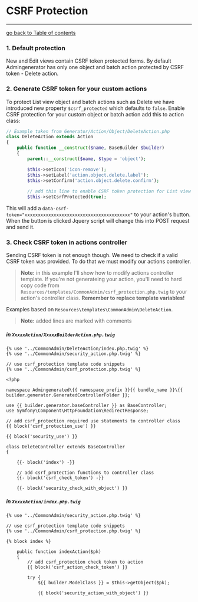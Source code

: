 # CSRF Protection
---------------------------------------

[go back to Table of contents][back-to-index]

[back-to-index]: https://github.com/symfony2admingenerator/AdmingeneratorGeneratorBundle/blob/master/Resources/doc/documentation.md#9-security

### 1. Default protection

New and Edit views contain CSRF token protected forms. By default Admingenerator has only one object and batch action protected by CSRF token - Delete action. 

### 2. Generate CSRF token for your custom actions

To protect List view object and batch actions such as Delete we have introduced new property `$csrf_protected` which defaults to `false`. Enable CSRF protection for your custom object or batch action add this to action class:

```php
// Example taken from Generator/Action/Object/DeleteAction.php
class DeleteAction extends Action
{
    public function __construct($name, BaseBuilder $builder)
    {
        parent::__construct($name, $type = 'object');

        $this->setIcon('icon-remove');
        $this->setLabel('action.object.delete.label');
        $this->setConfirm('action.object.delete.confirm');
        
        // add this line to enable CSRF token protection for List view
        $this->setCsrfProtected(true);
```

This will add a `data-csrf-token="xxxxxxxxxxxxxxxxxxxxxxxxxxxxxxxxxxxxxxxx"` to your action's button. When the button is clicked Jquery script will change this into POST request and send it.

### 3. Check CSRF token in actions controller

Sending CSRF token is not enough though. We need to check if a valid CSRF token was provided. To do that we must modify our actions controller.

> **Note:** in this example I'll show how to modify actions controller template. If you're not generateing your action, you'll need to hard copy code from `Resources/templates/CommonAdmin/csrf_protection.php.twig` to your action's controller class. **Remember to replace template variables!**

Examples based on `Resources\templates\CommonAdmin\DeleteAction`.

> **Note:** added lines are marked with comments

##### in `XxxxxAction/XxxxxBuilderAction.php.twig`

```html+django
{% use '../CommonAdmin/DeleteAction/index.php.twig' %}
{% use '../CommonAdmin/security_action.php.twig' %}

// use csrf_protection template code snippets
{% use '../CommonAdmin/csrf_protection.php.twig' %}

<?php

namespace Admingenerated\{{ namespace_prefix }}{{ bundle_name }}\{{ builder.generator.GeneratedControllerFolder }};

use {{ builder.generator.baseController }} as BaseController;
use Symfony\Component\HttpFoundation\RedirectResponse;

// add csrf_protection required use statements to controller class
{{ block('csrf_protection_use') }}

{{ block('security_use') }}

class DeleteController extends BaseController
{

    {{- block('index') -}}

    // add csrf_protection functions to controller class
    {{- block('csrf_check_token') -}}

    {{- block('security_check_with_object') }}
```

##### in `XxxxxAction/index.php.twig`

```html+django
{% use '../CommonAdmin/security_action.php.twig' %}

// use csrf_protection template code snippets
{% use '../CommonAdmin/csrf_protection.php.twig' %}

{% block index %}

    public function indexAction($pk)
    {
        // add csrf_protection check token to action
        {{ block('csrf_action_check_token') }}
    
        try {
            ${{ builder.ModelClass }} = $this->getObject($pk);

            {{ block('security_action_with_object') }}
```
